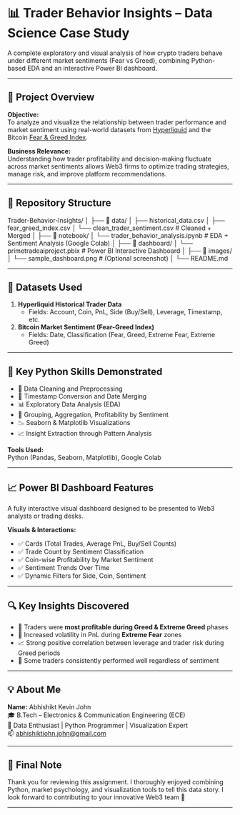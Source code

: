 # 📊 Trader Behavior Insights – Data Science Case Study

A complete exploratory and visual analysis of how crypto traders behave under different market sentiments (Fear vs Greed), combining Python-based EDA and an interactive Power BI dashboard.

---

## 📌 Project Overview

**Objective:**  
To analyze and visualize the relationship between trader performance and market sentiment using real-world datasets from [Hyperliquid](https://hyperliquid.xyz/) and the Bitcoin [Fear & Greed Index](https://alternative.me/crypto/fear-and-greed-index/).

**Business Relevance:**  
Understanding how trader profitability and decision-making fluctuate across market sentiments allows Web3 firms to optimize trading strategies, manage risk, and improve platform recommendations.

---

## 📂 Repository Structure

Trader-Behavior-Insights/
│
├── 📁 data/
│ ├── historical_data.csv
│ ├── fear_greed_index.csv
│ └── clean_trader_sentiment.csv # Cleaned + Merged
│
├── 📁 notebook/
│ └── trader_behavior_analysis.ipynb # EDA + Sentiment Analysis (Google Colab)
│
├── 📁 dashboard/
│ └── primetradeaiproject.pbix # Power BI Interactive Dashboard
│
├── 📁 images/
│ └── sample_dashboard.png # (Optional screenshot)
│
└── README.md

---

## 🧪 Datasets Used

1. **Hyperliquid Historical Trader Data**
   - Fields: Account, Coin, PnL, Side (Buy/Sell), Leverage, Timestamp, etc.
2. **Bitcoin Market Sentiment (Fear-Greed Index)**
   - Fields: Date, Classification (Fear, Greed, Extreme Fear, Extreme Greed)

---

## 🧠 Key Python Skills Demonstrated

- 🧹 Data Cleaning and Preprocessing
- 📆 Timestamp Conversion and Date Merging
- 📊 Exploratory Data Analysis (EDA)
- 🧮 Grouping, Aggregation, Profitability by Sentiment
- 📉 Seaborn & Matplotlib Visualizations
- 📈 Insight Extraction through Pattern Analysis

**Tools Used:**  
Python (Pandas, Seaborn, Matplotlib), Google Colab

---

## 📈 Power BI Dashboard Features

A fully interactive visual dashboard designed to be presented to Web3 analysts or trading desks.

**Visuals & Interactions:**
- ✅ Cards (Total Trades, Average PnL, Buy/Sell Counts)
- ✅ Trade Count by Sentiment Classification
- ✅ Coin-wise Profitability by Market Sentiment
- ✅ Sentiment Trends Over Time
- ✅ Dynamic Filters for Side, Coin, Sentiment

---

## 🔍 Key Insights Discovered

- 🔺 Traders were **most profitable during Greed & Extreme Greed** phases
- 🔻 Increased volatility in PnL during **Extreme Fear** zones
- 📈 Strong positive correlation between leverage and trader risk during Greed periods
- 🔄 Some traders consistently performed well regardless of sentiment

---

## 💡 About Me

**Name:** Abhishikt Kevin John  
🎓 B.Tech – Electronics & Communication Engineering (ECE)  
🧠 Data Enthusiast | Python Programmer | Visualization Expert  
📫 abhishiktjohn.john@gmail.com

---

## 🏁 Final Note

Thank you for reviewing this assignment. I thoroughly enjoyed combining Python, market psychology, and visualization tools to tell this data story. I look forward to contributing to your innovative Web3 team 🚀

---
